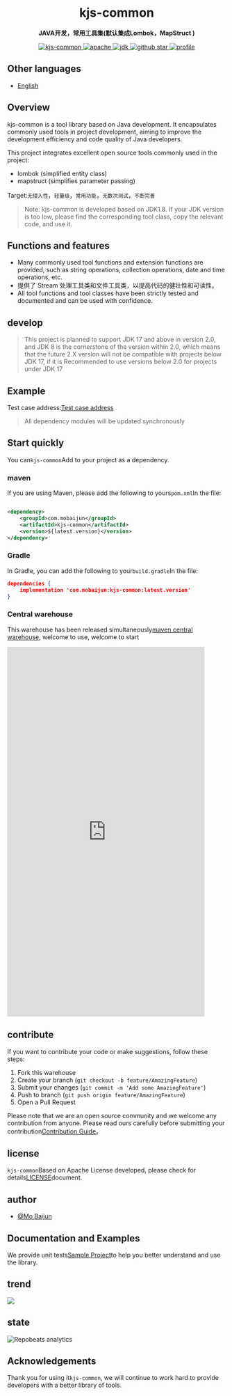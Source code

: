 <h1 align="center">
    kjs-common
</h1>
<p align="center">
    <strong>JAVA开发，常用工具集(默认集成Lombok，MapStruct ) </strong>
</p>
<p align="center">
    <a target="_blank" href="https://search.maven.org/artifact/com.mobaijun/kjs-common">
        <img src="https://img.shields.io/maven-central/v/com.mobaijun/kjs-common.svg?style=flat&logo=Apache Maven"
             alt="kjs-common"/>
    </a>
    <a target="_blank" href="https://www.apache.org/licenses/LICENSE-2.0.html">
        <img src="https://img.shields.io/badge/license-Apache%202-4EB1BA.svg?style=flat&logo=apache" alt="apache">
    </a>
    <a target="_blank" href="https://www.oracle.com/technetwork/java/javase/downloads/index.html">
        <img src="https://img.shields.io/badge/JDK-1.8+-green.svg?style=flat&logo=Oracle" alt="jdk">
    </a>
    <a target="_blank" href='https://github.com/mobaijun/kjs-common'>
        <img src="https://img.shields.io/github/stars/mobaijun/kjs-common.svg?style=flat&logo=GitHub"
             alt="github star">
    </a>
    <a target="_blank" href='https://github.com/mobaijun/kjs-common'>
        <img src="https://komarev.com/ghpvc/?username=mobaijun&color=orange" alt="profile">
    </a>
</p>

## Other languages

-   [English](README.en.md)

## Overview

kjs-common is a tool library based on Java development. It encapsulates commonly used tools in project development, aiming to improve the development efficiency and code quality of Java developers.

This project integrates excellent open source tools commonly used in the project:

-   lombok (simplified entity class)
-   mapstruct (simplifies parameter passing)

Target:`无侵入性`，`轻量级`，`常用功能`，`无数次测试`，`不断完善`

> Note: kjs-common is developed based on JDK1.8. If your JDK version is too low, please find the corresponding tool class, copy the relevant code, and use it.

## Functions and features

-   Many commonly used tool functions and extension functions are provided, such as string operations, collection operations, date and time operations, etc.
-   提供了 Stream 处理工具类和文件工具类，以提高代码的健壮性和可读性。
-   All tool functions and tool classes have been strictly tested and documented and can be used with confidence.

## develop

> This project is planned to support JDK 17 and above in version 2.0, and JDK 8 is the cornerstone of the version within 2.0, which means that the future 2.X version will not be compatible with projects below JDK 17, if it is
> Recommended to use versions below 2.0 for projects under JDK 17

## Example

Test case address:[Test case address](https://github.com/mobaijun/kjs-common/tree/main/src/test/java/com/mobaijun/common)

> All dependency modules will be updated synchronously

## Start quickly

You can`kjs-common`Add to your project as a dependency.

### maven

If you are using Maven, please add the following to yours`pom.xml`In the file:

```xml

<dependency>
    <groupId>com.mobaijun</groupId>
    <artifactId>kjs-common</artifactId>
    <version>${latest.version}</version>
</dependency>
```

### Gradle

In Gradle, you can add the following to your`build.gradle`In the file:

```json
dependencies {
    implementation 'com.mobaijun:kjs-common:latest.version'
}
```

### Central warehouse

This warehouse has been released simultaneously[maven central warehouse](https://mvnrepository.com/artifact/com.mobaijun/kjs-common), welcome to use, welcome to start

<iframe height=850 width=90% src="https://search.maven.org/search?q=com.mobaijun" frameborder=0 allowfullscreen></iframe>

## contribute

If you want to contribute your code or make suggestions, follow these steps:

1.  Fork this warehouse
2.  Create your branch (`git checkout -b feature/AmazingFeature`)
3.  Submit your changes (`git commit -m 'Add some AmazingFeature'`)
4.  Push to branch (`git push origin feature/AmazingFeature`)
5.  Open a Pull Request

Please note that we are an open source community and we welcome any contribution from anyone. Please read ours carefully before submitting your contribution[Contribution Guide](https://github.com/april-projects/april-norm/blob/main/README.md)。

## license

`kjs-common`Based on Apache
License developed, please check for details[LICENSE](https://github.com/mobaijun/kjs-common/blob/main/LICENSE.txt)document.

## author

-   [@Mo Baijun](https://github.com/mobaijun)

## Documentation and Examples

We provide unit tests[Sample Project](https://github.com/mobaijun/kjs-common/tree/main/src/test/java/com/mobaijun/common/test)to help you better understand and use the library.

## trend

![](https://starchart.cc/mobaijun/kjs-common.svg)

## state

![Repobeats analytics](https://repobeats.axiom.co/api/embed/c6b9508b383c2d1c0f1d01b6d3568d5240482f7c.svg "Repobeats analytics image")

## Acknowledgements

Thank you for using it`kjs-common`, we will continue to work hard to provide developers with a better library of tools.
